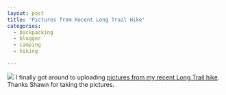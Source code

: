 ```yaml
---
layout: post
title: 'Pictures from Recent Long Trail Hike'
categories:
  - backpacking
  - blogger
  - camping
  - hiking

---
```


<a href="http://photos.thecave.com/photos/swfpopup.mg?AlbumID=10692542&amp;AlbumKey=qYMyj"><img src="http://photos.thecave.com/Trips/Hikes/Long-Trail-Divison-2/IMG1557/744546131_Pj2Sf-Th.jpg" border="0" class="alignleft" /></a>
I finally got around to uploading <a href="http://photos.thecave.com/photos/swfpopup.mg?AlbumID=10692542&amp;AlbumKey=qYMyj">pictures from my recent Long Trail hike</a>. Thanks Shawn for taking the pictures.
